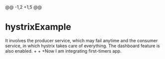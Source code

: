 @@ -1,2 +1,5 @@
 # hystrixExample
 It involves the producer service, which may fail anytime and the consumer service, in which hystrix takes care of everything. The dashboard feature is also enabled.
+
+
+Now I am integrating first-timers app.

